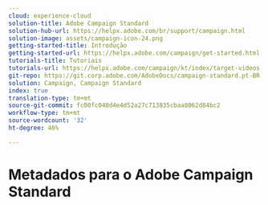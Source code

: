 ```yaml
---
cloud: experience-cloud
solution-title: Adobe Campaign Standard
solution-hub-url: https://helpx.adobe.com/br/support/campaign.html
solution-image: assets/campaign-icon-24.png
getting-started-title: Introdução
getting-started-url: https://helpx.adobe.com/campaign/get-started.html
tutorials-title: Tutoriais
tutorials-url: https://helpx.adobe.com/campaign/kt/index/target-videos.html
git-repo: https://git.corp.adobe.com/AdobeDocs/campaign-standard.pt-BR
solution: Campaign, Campaign Standard
index: true
translation-type: tm+mt
source-git-commit: fc00fc040d4e4d52a27c713835cbaa8062d84bc2
workflow-type: tm+mt
source-wordcount: '32'
ht-degree: 46%

---
```



# Metadados para o Adobe Campaign Standard
